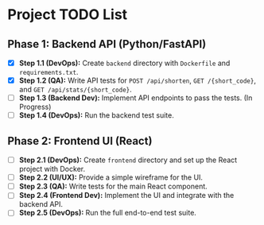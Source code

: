 # Project TODO List

## Phase 1: Backend API (Python/FastAPI)

- [x] **Step 1.1 (DevOps):** Create `backend` directory with `Dockerfile` and `requirements.txt`.
- [x] **Step 1.2 (QA):** Write API tests for `POST /api/shorten`, `GET /{short_code}`, and `GET /api/stats/{short_code}`.
- [ ] **Step 1.3 (Backend Dev):** Implement API endpoints to pass the tests. (In Progress)
- [ ] **Step 1.4 (DevOps):** Run the backend test suite.

## Phase 2: Frontend UI (React)

- [ ] **Step 2.1 (DevOps):** Create `frontend` directory and set up the React project with Docker.
- [ ] **Step 2.2 (UI/UX):** Provide a simple wireframe for the UI.
- [ ] **Step 2.3 (QA):** Write tests for the main React component.
- [ ] **Step 2.4 (Frontend Dev):** Implement the UI and integrate with the backend API.
- [ ] **Step 2.5 (DevOps):** Run the full end-to-end test suite.
